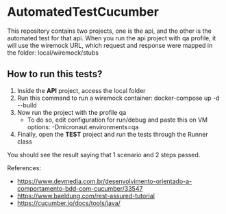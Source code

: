 # AutomatedTestCucumber
This repository contains two projects, one is the api, and the other is the automated test for that api.
When you run the api project with qa profile, it will use the wiremock URL, which request and response were mapped in the folder: local/wiremock/stubs

## How to run this tests?

1. Inside the **API** project, access the local folder
2. Run this command to run a wiremock container: docker-compose up -d --build
3. Now run the project with the profile qa
    * To do so, edit configuration for run/debug and paste this on VM options: -Dmicronaut.environments=qa
4. Finally, open the **TEST** project and run the tests through the Runner class

You should see the result saying that 1 scenario and 2 steps passed.

References:
* https://www.devmedia.com.br/desenvolvimento-orientado-a-comportamento-bdd-com-cucumber/33547
* https://www.baeldung.com/rest-assured-tutorial
* https://cucumber.io/docs/tools/java/
